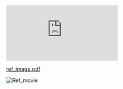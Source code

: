 ![Ref_image](https://github.com/jamjamjam888/DOC-kaken/blob/master/issue/ref_image.pdf)

[ref_image.pdf](https://github.com/jamjamjam888/DOC-kaken/files/5097817/ref_image.pdf)

![Ref_movie](https://github.com/jamjamjam888/DOC-kaken/blob/master/issue/download.gif)

